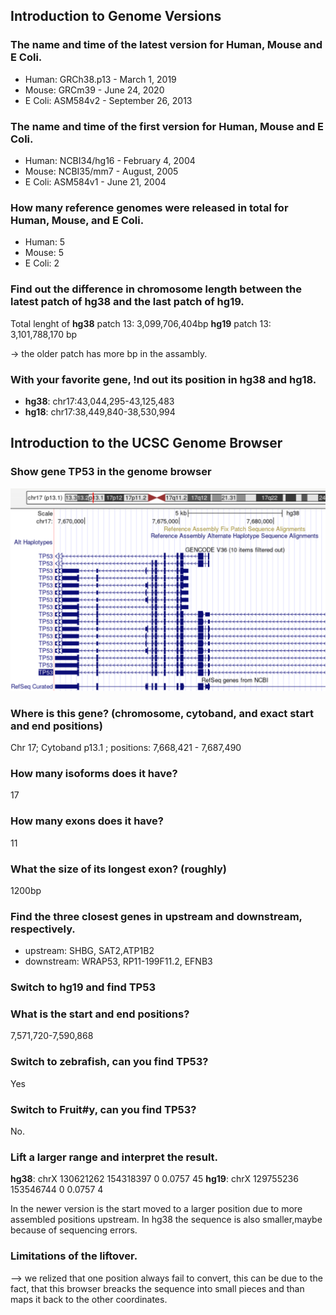 ## Introduction to Genome Versions

### The name and time of the latest version for Human, Mouse and E Coli.

* Human: GRCh38.p13 - March 1, 2019
* Mouse: GRCm39 - June 24, 2020
* E Coli: ASM584v2 - September 26, 2013


### The name and time of the first version for Human, Mouse and E Coli.
* Human: NCBI34/hg16 - February 4, 2004
* Mouse: NCBI35/mm7 - August, 2005
* E Coli: ASM584v1 - June 21, 2004

### How many reference genomes were released in total for Human, Mouse, and E Coli.

* Human: 5
* Mouse: 5
* E Coli: 2

### Find out the difference in chromosome length between the latest patch of hg38 and the last patch of hg19. 
Total lenght of **hg38** patch 13: 3,099,706,404bp **hg19** patch 13: 3,101,788,170 bp

-> the older patch has more bp in the assambly.

### With your favorite gene, !nd out its position in hg38 and hg18.
* **hg38**: chr17:43,044,295-43,125,483
* **hg18**: chr17:38,449,840-38,530,994

## Introduction to the UCSC Genome Browser

### Show gene TP53 in the genome browser
![TP53](TP53.png)

### Where is this gene? (chromosome, cytoband, and exact start and end positions)
Chr 17; Cytoband p13.1 ;  positions: 7,668,421 - 7,687,490

### How many isoforms does it have?
17

### How many exons does it have?
11

### What the size of its longest exon? (roughly)
1200bp

### Find the three closest genes in upstream and downstream, respectively.
* upstream: SHBG, SAT2,ATP1B2
* downstream: WRAP53, RP11-199F11.2, EFNB3

### Switch to hg19 and find TP53

### What is the start and end positions?
7,571,720-7,590,868

### Switch to zebrafish, can you find TP53?
Yes

### Switch to Fruit#y, can you find TP53?
No.

### Lift a larger range and interpret the result.

**hg38**: chrX	130621262	154318397	0	0.0757	45
**hg19**: chrX	129755236	153546744	0	0.0757	4

In the newer version is the start moved to a larger position due to more assembled positions upstream. In hg38 the sequence is also smaller,maybe because of sequencing errors.

### Limitations of the liftover.
--> we relized that one position always fail to convert, this can be due to the fact, that this browser breacks the sequence into small pieces and than maps it back to the other coordinates.









